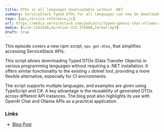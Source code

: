 ```yaml
---
title: DTOs in all languages downloadable without .NET
summary: ServiceStack Typed DTOs for all languages can now be downloaded and uploaded without .NET installed
tags: [api,service-reference,js]
url: https://media.servicestack.com/podcasts/typed-openai-chat-ollama-apis.mp3
media: {size:1262540,duration:315.576000,format:mp3}
draft: true
---
```


This episode covers a new npm script, `npx get-dtos`, that simplifies accessing ServiceStack APIs. 

This script allows downloading Typed DTOs (Data Transfer Objects) in various programming languages 
without requiring a .NET installation. It offers similar functionality to the existing `x` dotnet tool, 
providing a more flexible alternative, especially for CI environments. 

The script supports multiple languages, and examples are given using TypeScript and C#. 
A key advantage is the reusability of generated DTOs across different API instances. 
The blog post also highlights its use with OpenAI Chat and Ollama APIs as a practical application. 

### Links

- [Blog Post](/posts/npx-get-dtos)
